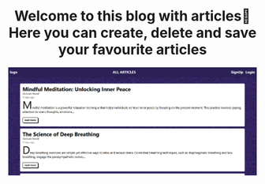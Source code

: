   <h1 align="center">Welcome to this blog with articles👋 Here you can create, delete and save your favourite articles</h1>
<img width="929" alt="Screenshot 2024-01-28 160629" src="https://github.com/MartFrida/articles-frontend/blob/main/Screenshot%202024-12-21%20230146.png">
